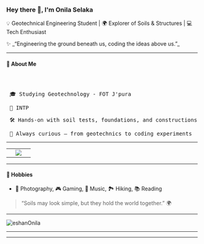 <!--
**eshanOnila/eshanOnila** is a ✨ _special_ ✨ repository because its `README.md` (this file) appears on your GitHub profile.

Here are some ideas to get you started:

- 🔭 I’m currently working on ...
- 🌱 I’m currently learning ...
- 👯 I’m looking to collaborate on ...
- 🤔 I’m looking for help with ...
- 💬 Ask me about ...
- 📫 How to reach me: ...
- 😄 Pronouns: ...
- ⚡ Fun fact: ...
-->
### Hey there 👋, I'm Onila Selaka  

<p> 💡 Geotechnical Engineering Student | 🌍 Explorer of Soils & Structures | 💻 Tech Enthusiast </p> 
✨ _“Engineering the ground beneath us, coding the ideas above us.”_ 

---

#### 🚀 About Me  
<p style="display: inline-block">
<pre> 🎓 Studying Geotechnology - FOT J'pura </pre>  
<pre> 🧮 INTP </pre>  
<pre> 🛠️ Hands-on with soil tests, foundations, and constructions  </pre>
<pre> 🌱 Always curious — from geotechnics to coding experiments  </pre>
</p>

---

<table align="center">
<tr border="none">
<td width="50%" align="center">
  
  <img  align="center"  src="https://github-readme-stats.vercel.app/api?username=eshanOnila&theme=dark&show_icons=true&count_private=true" />
</td>

<!--<td width="50%" align="center">

  <img  align="center"  src="https://github-readme-stats.anuraghazra1.vercel.app/api/top-langs/?username=eshanOnila&theme=dark&hide_border=false&no-bg=true&no-frame=true&langs_count=5"/>
  </td>-->
</tr>
</table>

---


#### 🎯 Hobbies  
- 📸 Photography, 🎮 Gaming, 🎵 Music, 🏞️ Hiking, 📚 Reading

  

> “Soils may look simple, but they hold the world together.” 🌍

---

<p align="left"> <img src="https://komarev.com/ghpvc/?username=eshanOnila&label=Profile%20views&color=0e75b6&style=flat" alt="eshanOnila" /> </p>

---

--- 
